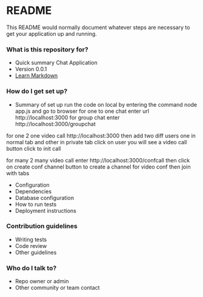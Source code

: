 # README

This README would normally document whatever steps are necessary to get your application up and running.

### What is this repository for?

- Quick summary
  Chat Application
- Version
  0.0.1
- [Learn Markdown](https://bitbucket.org/tutorials/markdowndemo)

### How do I get set up?

- Summary of set up
  run the code on local by entering the command node app.js and go to browser
  for one to one chat enter url http://localhost:3000
  for group chat enter http://localhost:3000/groupchat

for one 2 one video call http://localhost:3000
then add two diff users one in normal tab and other in private tab
click on user you will see a video call button click to init call

for many 2 many video call enter http://localhost:3000/confcall
then click on create conf channel button to create a channel for video conf
then join with tabs

- Configuration
- Dependencies
- Database configuration
- How to run tests
- Deployment instructions

### Contribution guidelines

- Writing tests
- Code review
- Other guidelines

### Who do I talk to?

- Repo owner or admin
- Other community or team contact
